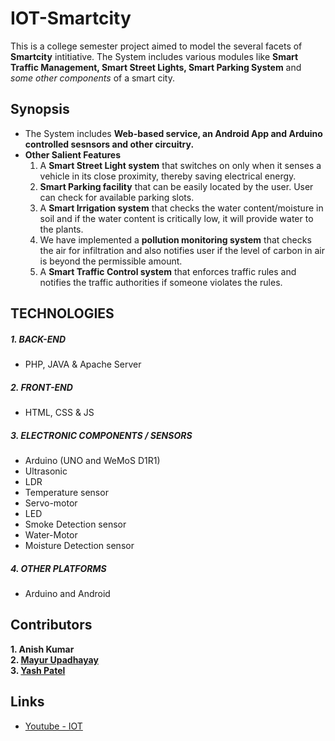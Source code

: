 # **IOT-Smartcity**
This is a college semester project aimed to model the several facets of  **Smartcity** intitiative. The System includes various modules like **Smart Traffic Management, Smart Street Lights, Smart Parking System** and _some other components_ of a smart city.

## Synopsis
* The System includes **Web-based service, an Android App and Arduino controlled sesnsors and other circuitry.**
* **Other Salient Features**  
    1. A **Smart Street Light system** that switches on only when it senses a vehicle in its close proximity, thereby saving electrical energy.
    2. **Smart Parking facility** that can be easily located by the user. User can check for available parking slots.
    3. A **Smart Irrigation system** that checks the water content/moisture in soil and if the water content is critically low, it will provide water to the plants.
    4. We have implemented a **pollution monitoring system** that checks the air for infiltration and also notifies user if the level of carbon in air is beyond the permissible amount.
    5. A **Smart Traffic Control system** that enforces traffic rules and notifies the traffic authorities if someone violates the rules.

## TECHNOLOGIES
##### 1. BACK-END
*   PHP, JAVA & Apache Server
##### 2. FRONT-END
* HTML, CSS & JS
##### 3. ELECTRONIC COMPONENTS / SENSORS
* Arduino (UNO and WeMoS D1R1)
* Ultrasonic
* LDR
* Temperature sensor
* Servo-motor
* LED
* Smoke Detection sensor
* Water-Motor
* Moisture Detection sensor
##### 4. OTHER PLATFORMS
* Arduino and Android

## Contributors
**1. Anish Kumar**  
**2. [Mayur Upadhayay](https://github.com/mayur256)**  
**3. [Yash Patel](https://github.com/YashPatel9274)**  

## Links
* [Youtube - IOT](https://youtu.be/8PDNgE_jzA8)
